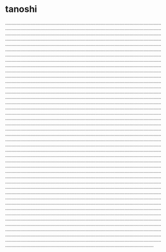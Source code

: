 # tanoshi
..............................................................................................................................................................................................................................................................................................................................................................................................................................................................................................................................................................................................................................................................................................................................................................................................................................................................................................................................................................................................................................................................................................................................................................................................................................................................................................................................................................................................................................................................................................................................................................................................................................................................................................................................................................................................................................................................................................................................................................................................................................................................................................................................................................................................................................................................................................................................................................................................................................................................................................................................................................................................................................................................................................................................................................................................................................................................................................................................................................................................................................................................................................................................................................................................................................................................................................................................................................................................................................................................................................................................................................................................................................................................................................................................................................................................................................................................................................................................................................................................................................................................................................................................................................................................................................................................................................................................................................................................................................................................................................................................................................................................................................................................................................................................................................................................................................................................................................................................................................................................................................................................................................................................................................................................................................................................................................................................................................................................................................................................................................................................................